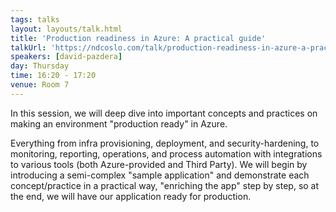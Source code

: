 ```yaml
---
tags: talks
layout: layouts/talk.html
title: 'Production readiness in Azure: A practical guide'
talkUrl: 'https://ndcoslo.com/talk/production-readiness-in-azure-a-practical-guide/'
speakers: [david-pazdera]
day: Thursday
time: 16:20 - 17:20
venue: Room 7
---
```

In this session, we will deep dive into important concepts and practices on making an environment "production ready" in Azure.

Everything from infra provisioning, deployment, and security-hardening, to monitoring, reporting, operations, and process automation with integrations to various tools (both Azure-provided and Third Party).
We will begin by introducing a semi-complex "sample application" and demonstrate each concept/practice in a practical way, "enriching the app" step by step, so at the end, we will have our application ready for production.
